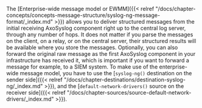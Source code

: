 ---
---
<!-- DISCLAIMER: This file is based on the syslog-ng Open Source Edition documentation https://github.com/balabit/syslog-ng-ose-guides/commit/2f4a52ee61d1ea9ad27cb4f3168b95408fddfdf2 and is used under the terms of The syslog-ng Open Source Edition Documentation License. The file has been modified by Axoflow. -->
The [Enterprise-wide message model or EWMM]({{< relref "/docs/chapter-concepts/concepts-message-structure/syslog-ng-message-format/_index.md" >}}) allows you to deliver structured messages from the initial receiving AxoSyslog component right up to the central log server, through any number of hops. It does not matter if you parse the messages on the client, on a relay, or on the central server, their structured results will be available where you store the messages. Optionally, you can also forward the original raw message as the first AxoSyslog component in your infrastructure has received it, which is important if you want to forward a message for example, to a SIEM system. To make use of the enterprise-wide message model, you have to use the [`syslog-ng()` destination on the sender side]({{< relref "/docs/chapter-destinations/destination-syslog-ng/_index.md" >}}), and the [`default-network-drivers()` source on the receiver side]({{< relref "/docs/chapter-sources/source-default-network-drivers/_index.md" >}}).
